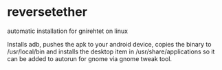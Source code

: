# reversetether

automatic installation for gnirehtet on linux

Installs adb, pushes the apk to your android device, copies the binary to /usr/local/bin and installs the desktop item in /usr/share/applications so it can be added to autorun for gnome via gnome tweak tool.


